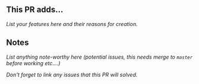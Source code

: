 ## This PR adds...

*List your features here and their reasons for creation.*

## Notes

*List anything note-worthy here (potential issues, this needs merge to `master` before working etc....)*

*Don't forget to link any issues that this PR will solved.*

